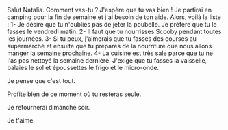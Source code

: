 Salut Natalia. Comment vas-tu ? J'espère que tu vas bien !
Je partirai en camping pour la fin de semaine et j'ai besoin de ton aide.
Alors, voilà la liste :
1- Je désire que tu n'oublies pas de jeter la poubelle. Je préfère que tu le fasses le vendredi matin.
2- Il faut que tu nourrisses Scooby pendant toutes les journées. 
3- Si tu peux, j'aimerais que tu fasses des courses au supermarché et ensuite que tu prépares de la nourriture que nous allons manger la semaine prochaine.
4- La cuisine est très sale parce que tu ne l'as pas nettoyé la semaine dernière. J'exige que tu fasses la 
vaisselle, balaies le sol et époussettes le frigo et le micro-onde.

Je pense que c'est tout.

Profite bien de ce moment où tu resteras seule.

Je retournerai dimanche soir.

Je t'aime.